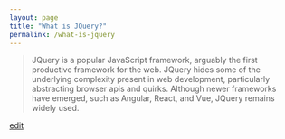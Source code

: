 ```yaml
---
layout: page
title: "What is JQuery?"
permalink: /what-is-jquery
---
```


> JQuery is a popular JavaScript framework, arguably the first productive framework for the web. JQuery hides some of the underlying complexity present in web development, particularly abstracting browser apis and quirks. Although newer frameworks have emerged, such as Angular, React, and Vue, JQuery remains widely used.

<p class="edit-term"><a href="https://github.com/and-digital/tech-definitions/blog/master/definitions/front-end/jquery.md">edit</a></p>
